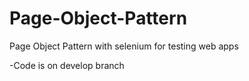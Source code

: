 # Page-Object-Pattern
Page Object Pattern with selenium for testing web apps

-Code is on develop branch

